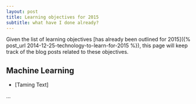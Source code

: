 ```yaml
---
layout: post
title: Learning objectives for 2015
subtitle: what have I done already?
---
```


Given the list of learning objectives [has already been outlined for 2015]({% post_url 2014-12-25-technology-to-learn-for-2015 %}), this page will keep track of the blog posts related to these objectives.

## Machine Learning

* [Taming Text]


...
